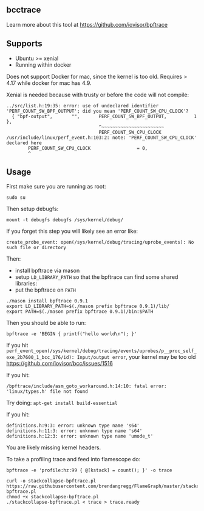 ## bcctrace

Learn more about this tool at https://github.com/iovisor/bpftrace

## Supports

 - Ubuntu >= xenial
 - Running within docker

Does not support Docker for mac, since the kernel is too old. Requires > 4.17 while docker for mac has 4.9.

Xenial is needed because with trusty or before the code will not compile:

```
../src/list.h:19:35: error: use of undeclared identifier 'PERF_COUNT_SW_BPF_OUTPUT'; did you mean 'PERF_COUNT_SW_CPU_CLOCK'?
  { "bpf-output",       "",       PERF_COUNT_SW_BPF_OUTPUT,          1 },
                                  ^~~~~~~~~~~~~~~~~~~~~~~~
                                  PERF_COUNT_SW_CPU_CLOCK
/usr/include/linux/perf_event.h:103:2: note: 'PERF_COUNT_SW_CPU_CLOCK' declared here
        PERF_COUNT_SW_CPU_CLOCK                 = 0,
        ^
```

## Usage

First make sure you are running as root:

```
sudo su
```

Then setup debugfs:

```
mount -t debugfs debugfs /sys/kernel/debug/
```
If you forget this step you will likely see an error like:

```
create_probe_event: open(/sys/kernel/debug/tracing/uprobe_events): No such file or directory
```

Then:

 - install bpftrace via mason
 - setup `LD_LIBRARY_PATH` so that the bpftrace can find some shared libraries:
 - put the bpftrace on `PATH`

```
./mason install bpftrace 0.9.1
export LD_LIBRARY_PATH=$(./mason prefix bpftrace 0.9.1)/lib/
export PATH=$(./mason prefix bpftrace 0.9.1)/bin:$PATH
```

Then you should be able to run:

```
bpftrace -e 'BEGIN { printf("hello world\n"); }'
```

If you hit `perf_event_open(/sys/kernel/debug/tracing/events/uprobes/p__proc_self_exe_2b7600_1_bcc_176/id): Input/output error`, your kernel may be too old https://github.com/iovisor/bcc/issues/1516

If you hit:

```
/bpftrace/include/asm_goto_workaround.h:14:10: fatal error: 'linux/types.h' file not found
```

Try doing: `apt-get install build-essential`

If you hit:

```
definitions.h:9:3: error: unknown type name 's64'
definitions.h:11:3: error: unknown type name 's64'
definitions.h:12:3: error: unknown type name 'umode_t'
```

You are likely missing kernel headers.

To take a profiling trace and feed into flamescope do:

```
bpftrace -e 'profile:hz:99 { @[kstack] = count(); }' -o trace

curl -o stackcollapse-bpftrace.pl https://raw.githubusercontent.com/brendangregg/FlameGraph/master/stackcollapse-bpftrace.pl
chmod +x stackcollapse-bpftrace.pl
./stackcollapse-bpftrace.pl < trace > trace.ready

